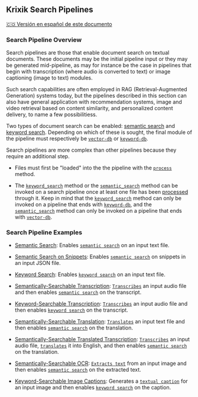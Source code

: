 ## Krixik Search Pipelines
[🇨🇴 Versión en español de este documento](https://krixik-docs.readthedocs.io/es-main/ejemplos/ejemplos_pipelines_de_busqueda/introduccion_pipelines_de_busqueda/)

### Search Pipeline Overview

Search pipelines are those that enable document search on textual documents. These documents may be the initial pipeline input or they may be generated mid-pipeline, as may for instance be the case in pipelines that begin with transcription (where audio is converted to text) or image captioning (image to text) modules.   

Such search capabilities are often employed in RAG (Retrieval-Augmented Generation) systems today, but the pipelines described in this section can also have general application with recommendation systems, image and video retrieval based on content similarity, and personalized content delivery, to name a few possibilitiess.

Two types of document search can be enabled: [semantic search](../../system/search_methods/semantic_search_method.md) and [keyword search](../../system/search_methods/keyword_search_method.md). Depending on which of these is sought, the final module of the pipeline must respectively be [`vector-db`](../../modules/database_modules/vector-db_module.md) or [`keyword-db`](../../modules/database_modules/keyword-db_module.md).

Search pipelines are more complex than other pipelines because they require an additional step.

- Files must first be "loaded" into the the pipeline with the [`process`](../../system/parameters_processing_files_through_pipelines/process_method.md) method.

- The [`keyword_search`](../../system/search_methods/keyword_search_method.md) method or the [`semantic_search`](../../system/search_methods/semantic_search_method.md) method can be invoked on a search pipeline once at least one file has been [processed](../../system/parameters_processing_files_through_pipelines/process_method.md) through it. Keep in mind that the [`keyword_search`](../../system/search_methods/keyword_search_method.md) method can only be invoked on a pipeline that ends with [`keyword-db`](../../modules/database_modules/keyword-db_module.md), and the [`semantic_search`](../../system/search_methods/semantic_search_method.md) method can only be invoked on a pipeline that ends with [`vector-db`](../../modules/database_modules/vector-db_module.md).

### Search Pipeline Examples

- [Semantic Search](multi_basic_semantic_search.md): Enables [`semantic search`](../../system/search_methods/semantic_search_method.md) on an input text file.

- [Semantic Search on Snippets](multi_snippet_semantic_search.md): Enables [`semantic search`](../../system/search_methods/semantic_search_method.md) on snippets in an input JSON file.

- [Keyword Search](multi_basic_keyword-search.md): Enables [`keyword search`](../../system/search_methods/keyword_search_method.md) on an input text file.

- [Semantically-Searchable Transcription](multi_semantically_searchable_transcription.md): [`Transcribes`](../../modules/ai_modules/transcribe_module.md) an input audio file and then enables [`semantic search`](../../system/search_methods/semantic_search_method.md) on the transcript.

- [Keyword-Searchable Transcription](multi_keyword_searchable_transcription.md): [`Transcribes`](../../modules/ai_modules/transcribe_module.md) an input audio file and then enables [`keyword search`](../../system/search_methods/keyword_search_method.md) on the transcript.

- [Semantically-Searchable Translation](multi_semantically_searchable_translation.md): [`Translates`](../../modules/ai_modules/translate_module.md) an input text file and then enables [`semantic search`](../../system/search_methods/semantic_search_method.md) on the translation.

- [Semantically-Searchable Translated Transcription](multi_semantically_searchable_translated_transcription.md): [`Transcribes`](../../modules/ai_modules/transcribe_module.md) an input audio file, [`translates`](../../modules/ai_modules/translate_module.md) it into English, and then enables [`semantic search`](../../system/search_methods/semantic_search_method.md) on the translation.

- [Semantically-Searchable OCR](multi_semantically_searchable_ocr.md): [`Extracts text`](../../modules/ai_modules/ocr_module.md) from an input image and then enables [`semantic search`](../../system/search_methods/semantic_search_method.md) on the extracted text.

- [Keyword-Searchable Image Captions](multi_keyword_searchable_image_captions.md): Generates a [`textual caption`](../../modules/ai_modules/caption_module.md) for an input image and then enables [`keyword search`](../../system/search_methods/keyword_search_method.md) on the caption.
